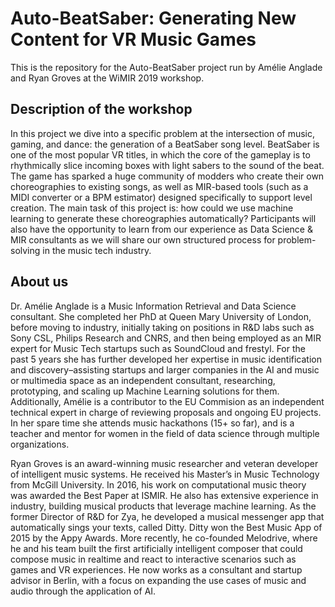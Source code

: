 # Auto-BeatSaber: Generating New Content for VR Music Games
This is the repository for the Auto-BeatSaber project run by Amélie Anglade and Ryan Groves at the WiMIR 2019 workshop.

## Description of the workshop
In this project we dive into a specific problem at the intersection of music, gaming, and dance: the generation of a BeatSaber song level. BeatSaber is one of the most popular VR titles, in which the core of the gameplay is to rhythmically slice incoming boxes with light sabers to the sound of the beat. The game has sparked a huge community of modders who create their own choreographies to existing songs, as well as MIR-based tools (such as a MIDI converter or a BPM estimator) designed specifically to support level creation. The main task of this project is: how could we use machine learning to generate these choreographies automatically? Participants will also have the opportunity to learn from our experience as Data Science & MIR consultants as we will share our own structured process for problem-solving in the music tech industry.

## About us
Dr. Amélie Anglade is a Music Information Retrieval and Data Science consultant. She completed her PhD at Queen Mary University of London, before moving to industry, initially taking on positions in R&D labs such as Sony CSL, Philips Research and CNRS, and then being employed as an MIR expert for Music Tech startups such as SoundCloud and frestyl. For the past 5 years she has further developed her expertise in music identification and discovery–assisting startups and larger companies in the AI and music or multimedia space as an independent consultant, researching, prototyping, and scaling up Machine Learning solutions for them. Additionally, Amélie is a contributor to the EU Commision as an independent technical expert in charge of reviewing proposals and ongoing EU projects. In her spare time she attends music hackathons (15+ so far), and is a teacher and mentor for women in the field of data science through multiple organizations.

Ryan Groves is an award-winning music researcher and veteran developer of intelligent music systems. He received his Master’s in Music Technology from McGill University. In 2016, his work on computational music theory was awarded the Best Paper at ISMIR. He also has extensive experience in industry, building musical products that leverage machine learning. As the former Director of R&D for Zya, he developed a musical messenger app that automatically sings your texts, called Ditty. Ditty won the Best Music App of 2015 by the Appy Awards. More recently, he co-founded Melodrive, where he and his team built the first artificially intelligent composer that could compose music in realtime and react to interactive scenarios such as games and VR experiences. He now works as a consultant and startup advisor in Berlin, with a focus on expanding the use cases of music and audio through the application of AI.
